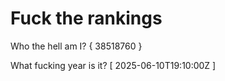 # Fuck the rankings

Who the hell am I?
{ 38518760 }

What fucking year is it?
[ 2025-06-10T19:10:00Z ]
